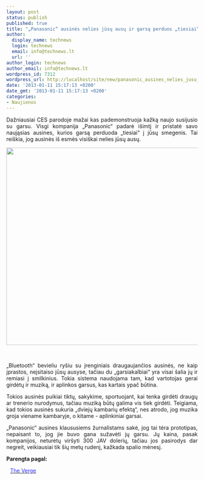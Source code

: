 ```yaml
---
layout: post
status: publish
published: true
title: "„Panasonic“ ausinės nelies jūsų ausų ir garsą perduos „tiesiai“ į jūsų smegenis"
author:
  display_name: technews
  login: technews
  email: info@technews.lt
  url: ''
author_login: technews
author_email: info@technews.lt
wordpress_id: 7312
wordpress_url: http://localhost/site/new/panasonic_ausines_nelies_jusu_ausu_ir_garsa_perduos_tiesiai_i_jusu_smegenis/
date: '2013-01-11 15:17:13 +0200'
date_gmt: '2013-01-11 15:17:13 +0200'
categories:
- Naujienos
---
```

<p style="text-align:justify">Dažniausiai CES parodoje mažai kas pademonstruoja kažką naujo susijusio su garsu. Visgi kompanija „Panasonic“ padarė išimtį ir pristatė savo naująsias ausines, kurios garsą perduoda „tiesiai“ į jūsų smegenis. Tai reiškia, jog ausinės iš esmės visiškai nelies jūsų ausų.</p>
<p style="text-align:center"> <a target="blank" href="http://www.technologijos.lt/upload/image/n/technologijos/it/S-30506/panasonicausines.jpg"><img alt="" src="http://www.technologijos.lt/upload/image/n/technologijos/it/S-30506/1-panasonicausines.jpg" style="width: 520px;" /></a></p>
<div style="text-align:center"> <strong></strong><br/><em></em></div>
<div style="text-align:justify"><!--[if gte mso 9]><![endif]--><!--[if gte mso 9]><xml></p>
<p>  Normal<br />
  0</p>
<p>  false<br />
  false<br />
  false</p>
<p>  EN-US<br />
  X-NONE<br />
  X-NONE</p>
<p></xml><![endif]--><!--[if gte mso 9]><![endif]--><!--[if gte mso 10]></p>
<style>
 /* Style Definitions */<br />
 table.MsoNormalTable<br />
	{mso-style-name:"Table Normal";<br />
	mso-style-parent:"";<br />
	line-height:115%;<br />
	font-size:11.0pt;"Calibri","sans-serif";}<br />
</style>
<p><![endif]--></p>
<p><span>&bdquo;Bluetooth&ldquo; bevieliu ryšiu su įrenginiais draugaujančios ausinės, ne kaip įprastos, neįsitaiso jūsų ausyse, tačiau du &bdquo;garsiakalbiai&ldquo; yra visai šalia jų ir remiasi į smilkinius. Tokia sistema naudojama tam, kad vartotojas gerai girdėtų ir muziką, ir aplinkos garsus, kas kartais ypač būtina.</span></p>
<p><span>Tokios ausinės puikiai tiktų, sakykime, sportuojant, kai tenka girdėti draugų ar trenerio nurodymus, tačiau muziką būtų galima vis tiek girdėti. Teigiama, kad tokios ausinės sukuria &bdquo;dviejų kambarių efektą&ldquo;, nes atrodo, jog muzika groja viename kambaryje, o kitame - aplinkiniai garsai.</span></p>
<p><span>&bdquo;Panasonic&ldquo; ausines klaususiems žurnalistams sakė, jog tai tėra prototipas, nepaisant to, jog jie buvo gana sužavėti jų garsu. Jų kaina, pasak kompanijos, neturėtų viršyti 300 JAV dolerių, tačiau jos pasirodys dar negreit, veikiausiai tik šių metų rudenį, kažkada spalio mėnesį.</span></p>
</div>
<p><strong>Parengta pagal:</strong></p>
<p style="margin:0px 0px 0px 10px"><a target="blank" href="http://www.theverge.com/2013/1/9/3855584/panasonic-bone-conduction-headphone-prototype-hands-on"><span style="color:#2E2EFE">The Verge</span></a></p>
